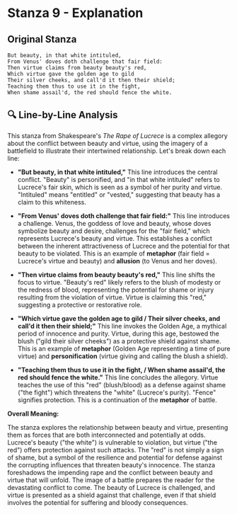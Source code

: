# Stanza 9 - Explanation

## Original Stanza
```
But beauty, in that white intituled,
From Venus' doves doth challenge that fair field:
Then virtue claims from beauty beauty's red,
Which virtue gave the golden age to gild
Their silver cheeks, and call'd it then their shield;
Teaching them thus to use it in the fight,
When shame assail'd, the red should fence the white.
```

## 🔍 Line-by-Line Analysis
This stanza from Shakespeare's *The Rape of Lucrece* is a complex allegory about the conflict between beauty and virtue, using the imagery of a battlefield to illustrate their intertwined relationship. Let's break down each line:

* **"But beauty, in that white intituled,"**  This line introduces the central conflict. "Beauty" is personified, and "in that white intituled" refers to Lucrece's fair skin, which is seen as a symbol of her purity and virtue.  "Intituled" means "entitled" or "vested," suggesting that beauty has a claim to this whiteness.

* **"From Venus' doves doth challenge that fair field:"** This line introduces a challenge.  Venus, the goddess of love and beauty, whose doves symbolize beauty and desire, challenges for the "fair field," which represents Lucrece's beauty and virtue. This establishes a conflict between the inherent attractiveness of Lucrece and the potential for that beauty to be violated.  This is an example of **metaphor** (fair field = Lucrece's virtue and beauty) and **allusion** (to Venus and her doves).

* **"Then virtue claims from beauty beauty's red,"**  This line shifts the focus to virtue.  "Beauty's red" likely refers to the blush of modesty or the redness of blood, representing the potential for shame or injury resulting from the violation of virtue. Virtue is claiming this "red," suggesting a protective or restorative role.

* **"Which virtue gave the golden age to gild / Their silver cheeks, and call'd it then their shield;"**  This line invokes the Golden Age, a mythical period of innocence and purity. Virtue, during this age, bestowed the blush ("gild their silver cheeks") as a protective shield against shame. This is an example of **metaphor** (Golden Age representing a time of pure virtue) and **personification** (virtue giving and calling the blush a shield).

* **"Teaching them thus to use it in the fight, / When shame assail'd, the red should fence the white."**  This line concludes the allegory. Virtue teaches the use of this "red" (blush/blood) as a defense against shame ("the fight") which threatens the "white" (Lucrece's purity).  "Fence" signifies protection.  This is a continuation of the **metaphor** of battle.


**Overall Meaning:**

The stanza explores the relationship between beauty and virtue, presenting them as forces that are both interconnected and potentially at odds. Lucrece's beauty ("the white") is vulnerable to violation, but virtue ("the red") offers protection against such attacks.  The "red" is not simply a sign of shame, but a symbol of the resilience and potential for defense against the corrupting influences that threaten beauty's innocence.  The stanza foreshadows the impending rape and the conflict between beauty and virtue that will unfold.  The image of a battle prepares the reader for the devastating conflict to come. The beauty of Lucrece is challenged, and virtue is presented as a shield against that challenge, even if that shield involves the potential for suffering and bloody consequences.
